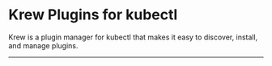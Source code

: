 # Krew Plugins for kubectl

Krew is a plugin manager for kubectl that makes it easy to discover, install, and manage plugins.

---